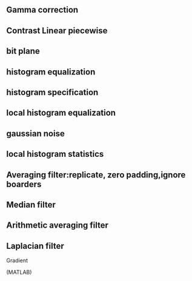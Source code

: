 


Gamma correction
-
Contrast Linear piecewise
-
bit plane
-
histogram equalization
-
histogram
specification
-
local histogram equalization
-
gaussian noise
-
local histogram statistics
-
Averaging
filter:replicate, zero padding,ignore boarders
-
Median filter
-
Arithmetic averaging filter
-
Laplacian
filter
-
Gradient

(MATLAB)